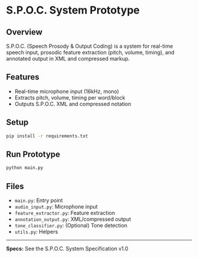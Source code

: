 # S.P.O.C. System Prototype

## Overview
S.P.O.C. (Speech Prosody & Output Coding) is a system for real-time speech input, prosodic feature extraction (pitch, volume, timing), and annotated output in XML and compressed markup.

## Features
- Real-time microphone input (16kHz, mono)
- Extracts pitch, volume, timing per word/block
- Outputs S.P.O.C. XML and compressed notation

## Setup
```bash
pip install -r requirements.txt
```

## Run Prototype
```bash
python main.py
```

## Files
- `main.py`: Entry point
- `audio_input.py`: Microphone input
- `feature_extractor.py`: Feature extraction
- `annotation_output.py`: XML/compressed output
- `tone_classifier.py`: (Optional) Tone detection
- `utils.py`: Helpers

---

**Specs:** See the S.P.O.C. System Specification v1.0 